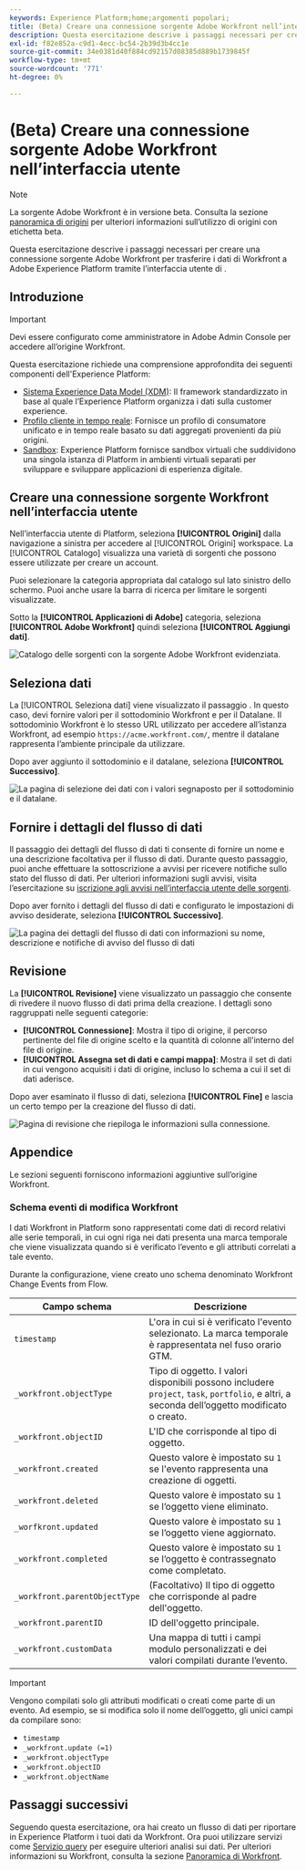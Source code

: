 ```yaml
---
keywords: Experience Platform;home;argomenti popolari;
title: (Beta) Creare una connessione sorgente Adobe Workfront nell’interfaccia utente
description: Questa esercitazione descrive i passaggi necessari per creare una connessione sorgente Adobe Workfront per trasferire i dati di Workfront a Adobe Experience Platform tramite l’interfaccia utente di .
exl-id: f82e852a-c9d1-4ecc-bc54-2b39d3b4cc1e
source-git-commit: 34e0381d40f884cd92157d08385d889b1739845f
workflow-type: tm+mt
source-wordcount: '771'
ht-degree: 0%

---
```


# (Beta) Creare una connessione sorgente Adobe Workfront nell’interfaccia utente

>[!NOTE]
>
>La sorgente Adobe Workfront è in versione beta. Consulta la sezione [panoramica di origini](../../../../home.md#terms-and-conditions) per ulteriori informazioni sull’utilizzo di origini con etichetta beta.

Questa esercitazione descrive i passaggi necessari per creare una connessione sorgente Adobe Workfront per trasferire i dati di Workfront a Adobe Experience Platform tramite l’interfaccia utente di .

## Introduzione

>[!IMPORTANT]
>
>Devi essere configurato come amministratore in Adobe Admin Console per accedere all’origine Workfront.

Questa esercitazione richiede una comprensione approfondita dei seguenti componenti dell&#39;Experience Platform:

* [Sistema Experience Data Model (XDM)](../../../../../xdm/home.md): Il framework standardizzato in base al quale l’Experience Platform organizza i dati sulla customer experience.
* [Profilo cliente in tempo reale](../../../../../profile/home.md): Fornisce un profilo di consumatore unificato e in tempo reale basato su dati aggregati provenienti da più origini.
* [Sandbox](../../../../../sandboxes/home.md): Experience Platform fornisce sandbox virtuali che suddividono una singola istanza di Platform in ambienti virtuali separati per sviluppare e sviluppare applicazioni di esperienza digitale.

## Creare una connessione sorgente Workfront nell’interfaccia utente

Nell’interfaccia utente di Platform, seleziona **[!UICONTROL Origini]** dalla navigazione a sinistra per accedere al [!UICONTROL Origini] workspace. La [!UICONTROL Catalogo] visualizza una varietà di sorgenti che possono essere utilizzate per creare un account.

Puoi selezionare la categoria appropriata dal catalogo sul lato sinistro dello schermo. Puoi anche usare la barra di ricerca per limitare le sorgenti visualizzate.

Sotto la **[!UICONTROL Applicazioni di Adobe]** categoria, seleziona **[!UICONTROL Adobe Workfront]** quindi seleziona **[!UICONTROL Aggiungi dati]**.

![Catalogo delle sorgenti con la sorgente Adobe Workfront evidenziata.](../../../../images/tutorials/create/workfront/catalog.png)

## Seleziona dati

La [!UICONTROL Seleziona dati] viene visualizzato il passaggio . In questo caso, devi fornire valori per il sottodominio Workfront e per il Datalane. Il sottodominio Workfront è lo stesso URL utilizzato per accedere all’istanza Workfront, ad esempio `https://acme.workfront.com/`, mentre il datalane rappresenta l’ambiente principale da utilizzare.

Dopo aver aggiunto il sottodominio e il datalane, seleziona **[!UICONTROL Successivo]**.

![La pagina di selezione dei dati con i valori segnaposto per il sottodominio e il datalane.](../../../../images/tutorials/create/workfront/select-data.png)

## Fornire i dettagli del flusso di dati

Il passaggio dei dettagli del flusso di dati ti consente di fornire un nome e una descrizione facoltativa per il flusso di dati. Durante questo passaggio, puoi anche effettuare la sottoscrizione a avvisi per ricevere notifiche sullo stato del flusso di dati. Per ulteriori informazioni sugli avvisi, visita l’esercitazione su [iscrizione agli avvisi nell’interfaccia utente delle sorgenti](../../alerts.md).

Dopo aver fornito i dettagli del flusso di dati e configurato le impostazioni di avviso desiderate, seleziona **[!UICONTROL Successivo]**.

![La pagina dei dettagli del flusso di dati con informazioni su nome, descrizione e notifiche di avviso del flusso di dati](../../../../images/tutorials/create/workfront/dataflow-detail.png)

## Revisione

La **[!UICONTROL Revisione]** viene visualizzato un passaggio che consente di rivedere il nuovo flusso di dati prima della creazione. I dettagli sono raggruppati nelle seguenti categorie:

* **[!UICONTROL Connessione]**: Mostra il tipo di origine, il percorso pertinente del file di origine scelto e la quantità di colonne all&#39;interno del file di origine.
* **[!UICONTROL Assegna set di dati e campi mappa]**: Mostra il set di dati in cui vengono acquisiti i dati di origine, incluso lo schema a cui il set di dati aderisce.

Dopo aver esaminato il flusso di dati, seleziona **[!UICONTROL Fine]** e lascia un certo tempo per la creazione del flusso di dati.

![Pagina di revisione che riepiloga le informazioni sulla connessione.](../../../../images/tutorials/create/workfront/review.png)

## Appendice

Le sezioni seguenti forniscono informazioni aggiuntive sull’origine Workfront.

### Schema eventi di modifica Workfront

I dati Workfront in Platform sono rappresentati come dati di record relativi alle serie temporali, in cui ogni riga nei dati presenta una marca temporale che viene visualizzata quando si è verificato l’evento e gli attributi correlati a tale evento.

Durante la configurazione, viene creato uno schema denominato Workfront Change Events from Flow.

| Campo schema | Descrizione |
| --- | --- |
| `timestamp` | L&#39;ora in cui si è verificato l&#39;evento selezionato. La marca temporale è rappresentata nel fuso orario GTM. |
| `_workfront.objectType` | Tipo di oggetto. I valori disponibili possono includere `project`, `task`, `portfolio`, e altri, a seconda dell’oggetto modificato o creato. |
| `_workfront.objectID` | L&#39;ID che corrisponde al tipo di oggetto. |
| `_workfront.created` | Questo valore è impostato su `1` se l&#39;evento rappresenta una creazione di oggetti. |
| `_workfront.deleted` | Questo valore è impostato su `1` se l’oggetto viene eliminato. |
| `_worfkront.updated` | Questo valore è impostato su `1` se l’oggetto viene aggiornato. |
| `_workfront.completed` | Questo valore è impostato su `1` se l’oggetto è contrassegnato come completato. |
| `_workfront.parentObjectType` | (Facoltativo) Il tipo di oggetto che corrisponde al padre dell&#39;oggetto. |
| `_workfront.parentID` | ID dell&#39;oggetto principale. |
| `_workfront.customData` | Una mappa di tutti i campi modulo personalizzati e dei valori compilati durante l’evento. |

>[!IMPORTANT]
>
>Vengono compilati solo gli attributi modificati o creati come parte di un evento. Ad esempio, se si modifica solo il nome dell’oggetto, gli unici campi da compilare sono:<ul><li>`timestamp`</li><li>`_workfront.update (=1)`</li><li>`_workfront.objectType`</li><li>`_workfront.objectID`</li><li>`_workfront.objectName`</li></ul>

## Passaggi successivi

Seguendo questa esercitazione, ora hai creato un flusso di dati per riportare in Experience Platform i tuoi dati da Workfront. Ora puoi utilizzare servizi come [Servizio query](../../../../../query-service/home.md) per eseguire ulteriori analisi sui dati. Per ulteriori informazioni su Workfront, consulta la sezione [Panoramica di Workfront](../../../../connectors/adobe-applications/workfront.md).
